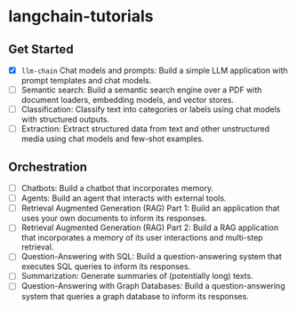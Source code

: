# langchain-tutorials

## Get Started

- [x] `llm-chain` Chat models and prompts: Build a simple LLM application with prompt templates and chat models.
- [ ] Semantic search: Build a semantic search engine over a PDF with document loaders, embedding models, and vector stores.
- [ ] Classification: Classify text into categories or labels using chat models with structured outputs.
- [ ] Extraction: Extract structured data from text and other unstructured media using chat models and few-shot examples.

## Orchestration

- [ ] Chatbots: Build a chatbot that incorporates memory.
- [ ] Agents: Build an agent that interacts with external tools.
- [ ] Retrieval Augmented Generation (RAG) Part 1: Build an application that uses your own documents to inform its responses.
- [ ] Retrieval Augmented Generation (RAG) Part 2: Build a RAG application that incorporates a memory of its user interactions and multi-step retrieval.
- [ ] Question-Answering with SQL: Build a question-answering system that executes SQL queries to inform its responses.
- [ ] Summarization: Generate summaries of (potentially long) texts.
- [ ] Question-Answering with Graph Databases: Build a question-answering system that queries a graph database to inform its responses.
